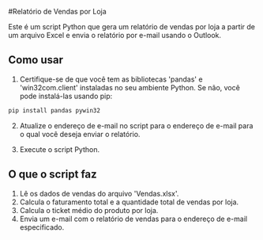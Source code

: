 #Relatório de Vendas por Loja

Este é um script Python que gera um relatório de vendas por loja a partir de um arquivo Excel e envia o relatório por e-mail usando o Outlook.

## Como usar

1. Certifique-se de que você tem as bibliotecas 'pandas' e 'win32com.client' instaladas no seu ambiente Python. Se não, você pode instalá-las usando pip:

```bash
pip install pandas pywin32
```

2. Atualize o endereço de e-mail no script para o endereço de e-mail para o qual você deseja enviar o relatório.

3. Execute o script Python.

## O que o script faz

1. Lê os dados de vendas do arquivo 'Vendas.xlsx'.
2. Calcula o faturamento total e a quantidade total de vendas por loja.
3. Calcula o ticket médio do produto por loja.
4. Envia um e-mail com o relatório de vendas para o endereço de e-mail especificado.

